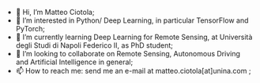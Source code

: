 - 👋 Hi, I’m Matteo Ciotola;
- 👀 I’m interested in Python/ Deep Learning, in particular TensorFlow and PyTorch;
- 🌱 I’m currently learning Deep Learning for Remote Sensing, at Università degli Studi di Napoli Federico II, as PhD student;
- 💞️ I’m looking to collaborate on Remote Sensing, Autonomous Driving and Artificial Intelligence in general;
- 📫 How to reach me: send me an e-mail at matteo.ciotola[at]unina.com ;

<!---
matciotola/matciotola is a ✨ special ✨ repository because its `README.md` (this file) appears on your GitHub profile.
You can click the Preview link to take a look at your changes.
--->
